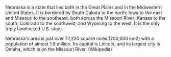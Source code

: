 Nebraska is a state that lies both in the Great Plains and in the Midwestern United States. It is bordered by South Dakota to the north; Iowa to the east and Missouri to the southeast, both across the Missouri River; Kansas to the south; Colorado to the southwest; and Wyoming to the west. It is the only triply landlocked U.S. state.

Nebraska's area is just over 77,220 square miles (200,000 km2) with a population of almost 1.9 million. Its capital is Lincoln, and its largest city is Omaha, which is on the Missouri River. (Wikipedia)

